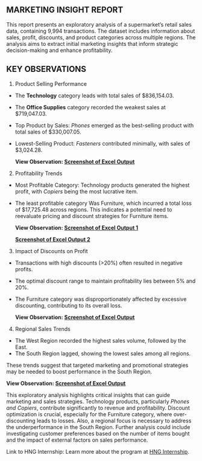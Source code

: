 ## MARKETING INSIGHT REPORT
This report presents an exploratory analysis of a supermarket’s retail sales data, containing 9,994 transactions. The dataset includes information about sales, profit, discounts, and product categories across multiple regions. The analysis aims to extract initial marketing insights that inform strategic decision-making and enhance profitability.

## KEY OBSERVATIONS
1. Product Selling Performance
- The **Technology** category leads with total sales of $836,154.03.
- The **Office Supplies** category recorded the weakest sales at $719,047.03.
- Top Product by Sales: _Phones_ emerged as the best-selling product with total sales of $330,007.05.
- Lowest-Selling Product: _Fasteners_ contributed minimally, with sales of $3,024.28.


  **View Observation: [Screenshot of Excel Output](https://github.com/Mardie328/Retail-Sales-EDA/blob/main/Products%20Selling%20Performance.png?raw=true)**


2. Profitability Trends
- Most Profitable Category: Technology products generated the highest profit, with _Copiers_ being the most lucrative item.
- The least profitable category Was Furniture, which incurred a total loss of $17,725.48 across regions. This indicates a potential need to reevaluate pricing and discount strategies for Furniture items.


  **View Observation: [Screenshot of Excel Output 1](https://github.com/Mardie328/Retail-Sales-EDA/blob/main/Profitability%20Category.png?raw=true)**


  **[Screenshot of Excel Output 2](https://github.com/Mardie328/Retail-Sales-EDA/blob/main/Profitability.png?raw=true)**

  
3. Impact of Discounts on Profit
- Transactions with high discounts (>20%) often resulted in negative profits.
- The optimal discount range to maintain profitability lies between 5% and 20%.
- The Furniture category was disproportionately affected by excessive discounting, contributing to its overall loss.


  **View Observation: [Screenshot of Excel Output](https://github.com/Mardie328/Retail-Sales-EDA/blob/main/Discount%20Impact.png?raw=true)**


4. Regional Sales Trends
- The West Region recorded the highest sales volume, followed by the East.
- The South Region lagged, showing the lowest sales among all regions.


These trends suggest that targeted marketing and promotional strategies may be needed to boost performance in the South Region.
 
 
 **View Observation: [Screenshot of Excel Output](https://github.com/Mardie328/Retail-Sales-EDA/blob/main/Regional%20Sales.png?raw=true)**




This exploratory analysis highlights critical insights that can guide marketing and sales strategies. Technology products, particularly _Phones and Copiers_, contribute significantly to revenue and profitability. Discount optimization is crucial, especially for the Furniture category, where over-discounting leads to losses. Also, a regional focus is necessary to address the underperformance in the South Region.
Further analysis could include investigating customer preferences based on the number of items bought and the impact of external factors on sales performance.


Link to HNG Internship: Learn more about the program at [HNG Internship](https://hng.tech/internship).
